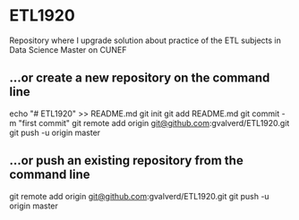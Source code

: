 # ETL1920
Repository where I upgrade solution about practice of the ETL subjects in Data Science Master on CUNEF

## …or create a new repository on the command line
echo "# ETL1920" >> README.md
git init
git add README.md
git commit -m "first commit"
git remote add origin git@github.com:gvalverd/ETL1920.git
git push -u origin master

## …or push an existing repository from the command line
git remote add origin git@github.com:gvalverd/ETL1920.git
git push -u origin master
